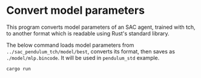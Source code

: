 # Convert model parameters

This program converts model parameters of an SAC agent, trained with tch, to another format 
which is readable using Rust's standard library.

The below command loads model parameters from `../sac_pendulum_tch/model/best`, converts its format, then saves as `./model/mlp.bincode`. It will be used in `pendulum_std` example.

```bash
cargo run
```
